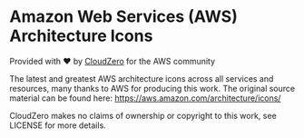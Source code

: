 # Amazon Web Services (AWS) Architecture Icons
Provided with :heart: by [CloudZero](www.cloudzero.com) for the AWS community

The latest and greatest AWS architecture icons across all services and resources, many thanks to AWS for producing this work.
The original source material can be found here: https://aws.amazon.com/architecture/icons/

CloudZero makes no claims of ownership or copyright to this work, see LICENSE for more details.
